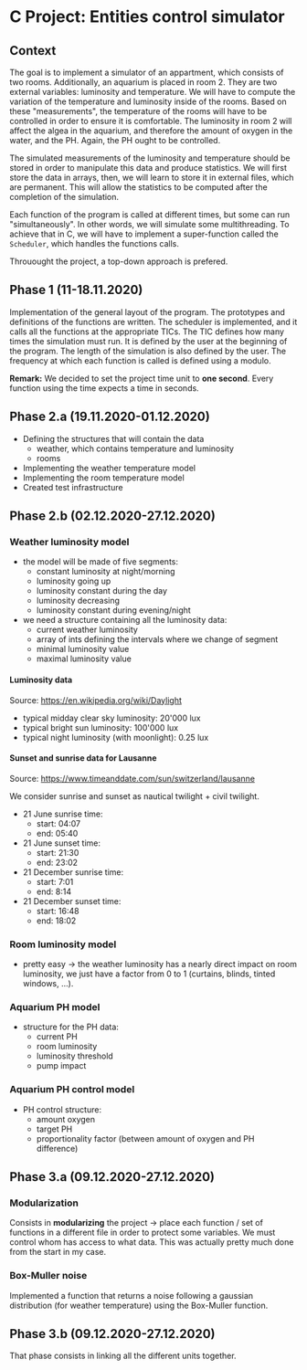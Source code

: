 # C Project: Entities control simulator

## Context

The goal is to implement a simulator of an appartment, which consists of two rooms. Additionally, an aquarium is placed in room 2. They are two external variables: luminosity and temperature. We will have to compute the variation of the temperature and luminosity inside of the rooms. Based on these "measurements", the temperature of the rooms will have to be controlled in order to ensure it is comfortable. The luminosity in room 2 will affect the algea in the aquarium, and therefore the amount of oxygen in the water, and the PH. Again, the PH ought to be controlled.

The simulated measurements of the luminosity and temperature should be stored in order to manipulate this data and produce statistics. We will first store the data in arrays, then, we will learn to store it in external files, which are permanent. This will allow the statistics to be computed after the completion of the simulation.

Each function of the program is called at different times, but some can run "simultaneously". In other words, we will simulate some multithreading. To achieve that in C, we will have to implement a super-function called the `Scheduler`, which handles the functions calls.

Throuought the project, a top-down approach is prefered.

## Phase 1 (11-18.11.2020)

Implementation of the general layout of the program. The prototypes and definitions of the functions are written. The scheduler is implemented, and it calls all the functions at the appropriate TICs. The TIC defines how many times the simulation must run. It is defined by the user at the beginning of the program. The length of the simulation is also defined by the user. The frequency at which each function is called is defined using a modulo.

__Remark:__ We decided to set the project time unit to **one second**. Every function using the time expects a time in seconds.

## Phase 2.a (19.11.2020-01.12.2020)

- Defining the structures that will contain the data
    - weather, which contains temperature and luminosity
    - rooms
- Implementing the weather temperature model
- Implementing the room temperature model
- Created test infrastructure

## Phase 2.b (02.12.2020-27.12.2020)

### Weather luminosity model

- the model will be made of five segments:
    - constant luminosity at night/morning
    - luminosity going up
    - luminosity constant during the day
    - luminosity decreasing
    - luminosity constant during evening/night
- we need a structure containing all the luminosity data:
    - current weather luminosity
    - array of ints defining the intervals where we change of segment
    - minimal luminosity value
    - maximal luminosity value

#### Luminosity data 

Source: https://en.wikipedia.org/wiki/Daylight

- typical midday clear sky luminosity: 20'000 lux
- typical bright sun luminosity: 100'000 lux
- typical night luminosity (with moonlight): 0.25 lux

#### Sunset and sunrise data for Lausanne

Source: https://www.timeanddate.com/sun/switzerland/lausanne

We consider sunrise and sunset as nautical twilight + civil twilight. 

- 21 June sunrise time:
    - start: 04:07
    - end: 05:40
- 21 June sunset time:
    - start: 21:30
    - end: 23:02
- 21 December sunrise time:
    - start: 7:01
    - end: 8:14
- 21 December sunset time:
    - start: 16:48
    - end: 18:02

### Room luminosity model

- pretty easy -> the weather luminosity has a nearly direct impact on room luminosity, we just have a factor from 0 to 1 (curtains, blinds, tinted windows, ...).


### Aquarium PH model

- structure for the PH data:
    - current PH
    - room luminosity
    - luminosity threshold
    - pump impact

### Aquarium PH control model

- PH control structure:
    - amount oxygen
    - target PH
    - proportionality factor (between amount of oxygen and PH difference)

## Phase 3.a (09.12.2020-27.12.2020)

### Modularization
Consists in **modularizing** the project -> place each function / set of functions in a different file in order to protect some variables. We must control whom has access to what data. This was actually pretty much done from the start in my case.

### Box-Muller noise
Implemented a function that returns a noise following a gaussian distribution (for weather temperature) using the Box-Muller function.

## Phase 3.b (09.12.2020-27.12.2020)

That phase consists in linking all the different units together.
